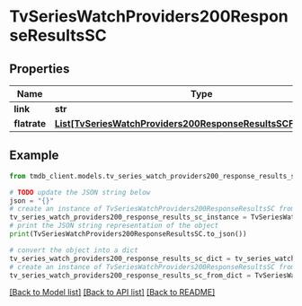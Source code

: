# TvSeriesWatchProviders200ResponseResultsSC


## Properties

Name | Type | Description | Notes
------------ | ------------- | ------------- | -------------
**link** | **str** |  | [optional] 
**flatrate** | [**List[TvSeriesWatchProviders200ResponseResultsSCFlatrateInner]**](TvSeriesWatchProviders200ResponseResultsSCFlatrateInner.md) |  | [optional] 

## Example

```python
from tmdb_client.models.tv_series_watch_providers200_response_results_sc import TvSeriesWatchProviders200ResponseResultsSC

# TODO update the JSON string below
json = "{}"
# create an instance of TvSeriesWatchProviders200ResponseResultsSC from a JSON string
tv_series_watch_providers200_response_results_sc_instance = TvSeriesWatchProviders200ResponseResultsSC.from_json(json)
# print the JSON string representation of the object
print(TvSeriesWatchProviders200ResponseResultsSC.to_json())

# convert the object into a dict
tv_series_watch_providers200_response_results_sc_dict = tv_series_watch_providers200_response_results_sc_instance.to_dict()
# create an instance of TvSeriesWatchProviders200ResponseResultsSC from a dict
tv_series_watch_providers200_response_results_sc_from_dict = TvSeriesWatchProviders200ResponseResultsSC.from_dict(tv_series_watch_providers200_response_results_sc_dict)
```
[[Back to Model list]](../README.md#documentation-for-models) [[Back to API list]](../README.md#documentation-for-api-endpoints) [[Back to README]](../README.md)


